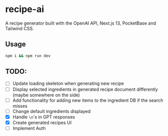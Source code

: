 # recipe-ai

A recipe generator built with the OpenAI API, Next.js 13, PocketBase and Tailwind CSS.

## Usage

```bash
npm i && npm run dev
```

## TODO:

- [ ] Update loading skeleton when generating new recipe
- [ ] Display selected ingredients in generated recipe document differently (maybe somewhere on the side)
- [ ] Add functionality for adding new items to the ingredient DB if the search misses
- [ ] Change default ingredients displayed
- [x] Handle `\n`'s in GPT responses
- [x] Create generated recipes UI
- [ ] Implement Auth
